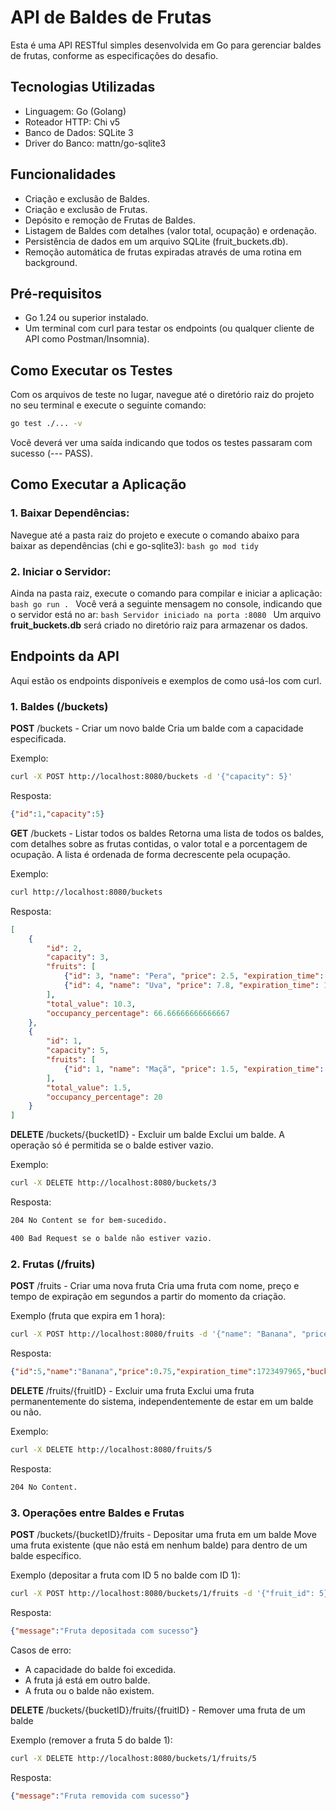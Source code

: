 # API de Baldes de Frutas
Esta é uma API RESTful simples desenvolvida em Go para gerenciar baldes de frutas, conforme as especificações do desafio.

## Tecnologias Utilizadas
- Linguagem: Go (Golang)
- Roteador HTTP: Chi v5
- Banco de Dados: SQLite 3
- Driver do Banco: mattn/go-sqlite3

## Funcionalidades
- Criação e exclusão de Baldes.
- Criação e exclusão de Frutas.
- Depósito e remoção de Frutas de Baldes.
- Listagem de Baldes com detalhes (valor total, ocupação) e ordenação.
- Persistência de dados em um arquivo SQLite (fruit_buckets.db).
- Remoção automática de frutas expiradas através de uma rotina em background.

## Pré-requisitos
- Go 1.24 ou superior instalado.
- Um terminal com curl para testar os endpoints (ou qualquer cliente de API como Postman/Insomnia).

## Como Executar os Testes
Com os arquivos de teste no lugar, navegue até o diretório raiz do projeto no seu terminal e execute o seguinte comando:
```bash
go test ./... -v
```
Você deverá ver uma saída indicando que todos os testes passaram com sucesso (--- PASS).

## Como Executar a Aplicação
### 1. Baixar Dependências:
Navegue até a pasta raiz do projeto e execute o comando abaixo para baixar as dependências (chi e go-sqlite3):
    ```bash
    go mod tidy
    ```
### 2. Iniciar o Servidor:
Ainda na pasta raiz, execute o comando para compilar e iniciar a aplicação:
    ```bash
    go run .
    ```
    Você verá a seguinte mensagem no console, indicando que o servidor está no ar:
    ```bash
    Servidor iniciado na porta :8080
    ```
    Um arquivo __fruit_buckets.db__ será criado no diretório raiz para armazenar os dados.

## Endpoints da API
Aqui estão os endpoints disponíveis e exemplos de como usá-los com curl.

### 1. Baldes (/buckets)
__POST__ /buckets - Criar um novo balde
Cria um balde com a capacidade especificada.

Exemplo:
```bash
curl -X POST http://localhost:8080/buckets -d '{"capacity": 5}'
```
Resposta:
```json
{"id":1,"capacity":5}
```
__GET__ /buckets - Listar todos os baldes
Retorna uma lista de todos os baldes, com detalhes sobre as frutas contidas, o valor total e a porcentagem de ocupação. A lista é ordenada de forma decrescente pela ocupação.

Exemplo:
```bash
curl http://localhost:8080/buckets
```
Resposta:
```json
[
    {
        "id": 2,
        "capacity": 3,
        "fruits": [
            {"id": 3, "name": "Pera", "price": 2.5, "expiration_time": 1723494540, "bucket_id": {"Int64": 2, "Valid": true}},
            {"id": 4, "name": "Uva", "price": 7.8, "expiration_time": 1723494600, "bucket_id": {"Int64": 2, "Valid": true}}
        ],
        "total_value": 10.3,
        "occupancy_percentage": 66.66666666666667
    },
    {
        "id": 1,
        "capacity": 5,
        "fruits": [
            {"id": 1, "name": "Maçã", "price": 1.5, "expiration_time": 1723494480, "bucket_id": {"Int64": 1, "Valid": true}}
        ],
        "total_value": 1.5,
        "occupancy_percentage": 20
    }
]
```
__DELETE__ /buckets/{bucketID} - Excluir um balde
Exclui um balde. A operação só é permitida se o balde estiver vazio.

Exemplo:
```bash
curl -X DELETE http://localhost:8080/buckets/3
```
Resposta:
```bash
204 No Content se for bem-sucedido.
```
```bash
400 Bad Request se o balde não estiver vazio.
```
### 2. Frutas (/fruits)
__POST__ /fruits - Criar uma nova fruta
Cria uma fruta com nome, preço e tempo de expiração em segundos a partir do momento da criação.

Exemplo (fruta que expira em 1 hora):
```bash
curl -X POST http://localhost:8080/fruits -d '{"name": "Banana", "price": 0.75, "expires_in_seconds": 3600}'
```
Resposta:
```json
{"id":5,"name":"Banana","price":0.75,"expiration_time":1723497965,"bucket_id":{"Int64":0,"Valid":false}}
```
__DELETE__ /fruits/{fruitID} - Excluir uma fruta
Exclui uma fruta permanentemente do sistema, independentemente de estar em um balde ou não.

Exemplo:
```bash
curl -X DELETE http://localhost:8080/fruits/5
```
Resposta:
```bash
204 No Content.
```
### 3. Operações entre Baldes e Frutas
__POST__ /buckets/{bucketID}/fruits - Depositar uma fruta em um balde
Move uma fruta existente (que não está em nenhum balde) para dentro de um balde específico.

Exemplo (depositar a fruta com ID 5 no balde com ID 1):
```bash
curl -X POST http://localhost:8080/buckets/1/fruits -d '{"fruit_id": 5}'
```
Resposta:
```json
{"message":"Fruta depositada com sucesso"}
```
Casos de erro:
- A capacidade do balde foi excedida.
- A fruta já está em outro balde.
- A fruta ou o balde não existem.

__DELETE__ /buckets/{bucketID}/fruits/{fruitID} - Remover uma fruta de um balde

Exemplo (remover a fruta 5 do balde 1):
```bash
curl -X DELETE http://localhost:8080/buckets/1/fruits/5
```
Resposta:
```json
{"message":"Fruta removida com sucesso"}
```